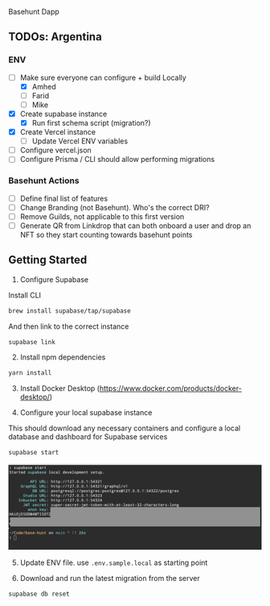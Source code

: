 Basehunt Dapp

## TODOs: Argentina

### ENV
- [ ] Make sure everyone can configure + build Locally
  - [X] Amhed
  - [ ] Farid
  - [ ] Mike
- [X] Create supabase instance
  - [X] Run first schema script (migration?)
- [X] Create Vercel instance
  - [ ] Update Vercel ENV variables
- [ ] Configure vercel.json
- [ ] Configure Prisma / CLI should allow performing migrations

### Basehunt Actions
- [ ] Define final list of features
- [ ] Change Branding (not Basehunt). Who's the correct DRI?
- [ ] Remove Guilds, not applicable to this first version
- [ ] Generate QR from Linkdrop that can both onboard a user and drop an NFT so they start counting towards basehunt points 

## Getting Started

1. Configure Supabase

Install CLI
```sh
brew install supabase/tap/supabase
```

And then link to the correct instance
```sh
supabase link
```

2. Install npm dependencies

```sh
yarn install
```

3. Install Docker Desktop (https://www.docker.com/products/docker-desktop/)

4. Configure your local supabase instance

This should download any necessary containers and configure a local database and dashboard for Supabase services
```sh
supabase start
```

<img src="./scripts/supabase_cli_sshot.png" width="600">

5. Update ENV file. use `.env.sample.local` as starting point

6. Download and run the latest migration from the server

```sh
supabase db reset
```